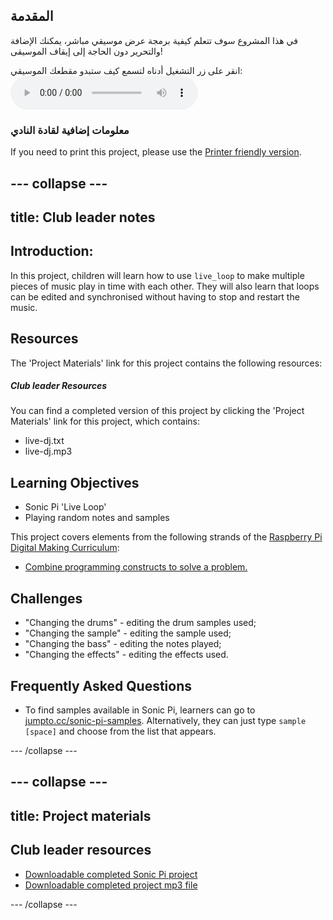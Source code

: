 ## المقدمة

في هذا المشروع سوف تتعلم كيفية برمجة عرض موسيقي مباشر، يمكنك الإضافة والتحرير دون الحاجة إلى إيقاف الموسيقى!

<div id="audio-preview" class="pdf-hidden">
  انقر على زر التشغيل أدناه لتسمع كيف ستبدو مقطعك الموسيقي: <audio controls preload> <source src="resources/live-dj.mp3" type="audio/mpeg"> المتصفح الخاص بك لا يدعم جزء<code>الصوت </code>. </audio>
</div>

### معلومات إضافية لقادة النادي

If you need to print this project, please use the [Printer friendly version](https://projects.raspberrypi.org/en/projects/live-dj/print).

## \--- collapse \---

## title: Club leader notes

## Introduction:

In this project, children will learn how to use `live_loop` to make multiple pieces of music play in time with each other. They will also learn that loops can be edited and synchronised without having to stop and restart the music.

## Resources

The 'Project Materials' link for this project contains the following resources:

##### Club leader Resources

You can find a completed version of this project by clicking the 'Project Materials' link for this project, which contains:

* live-dj.txt
* live-dj.mp3

## Learning Objectives

* Sonic Pi 'Live Loop'
* Playing random notes and samples

This project covers elements from the following strands of the [Raspberry Pi Digital Making Curriculum](http://rpf.io/curriculum):

* [Combine programming constructs to solve a problem.](https://www.raspberrypi.org/curriculum/programming/builder)

## Challenges

* "Changing the drums" - editing the drum samples used;
* "Changing the sample" - editing the sample used;
* "Changing the bass" - editing the notes played;
* "Changing the effects" - editing the effects used.

## Frequently Asked Questions

* To find samples available in Sonic Pi, learners can go to [jumpto.cc/sonic-pi-samples](http://jumpto.cc/sonic-pi-samples). Alternatively, they can just type `sample [space]` and choose from the list that appears.

\--- /collapse \---

## \--- collapse \---

## title: Project materials

## Club leader resources

* [Downloadable completed Sonic Pi project](resources/live-dj.txt)
* [Downloadable completed project mp3 file](resources/live-dj.mp3)

\--- /collapse \---
